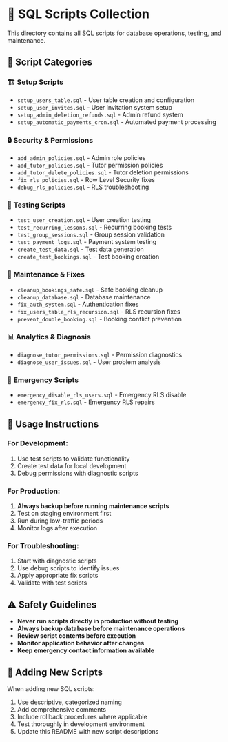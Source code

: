# 🔧 SQL Scripts Collection

This directory contains all SQL scripts for database operations, testing, and maintenance.

## 📂 Script Categories

### 🏗️ Setup Scripts

- `setup_users_table.sql` - User table creation and configuration
- `setup_user_invites.sql` - User invitation system setup
- `setup_admin_deletion_refunds.sql` - Admin refund system
- `setup_automatic_payments_cron.sql` - Automated payment processing

### 🔒 Security & Permissions

- `add_admin_policies.sql` - Admin role policies
- `add_tutor_policies.sql` - Tutor permission policies
- `add_tutor_delete_policies.sql` - Tutor deletion permissions
- `fix_rls_policies.sql` - Row Level Security fixes
- `debug_rls_policies.sql` - RLS troubleshooting

### 🧪 Testing Scripts

- `test_user_creation.sql` - User creation testing
- `test_recurring_lessons.sql` - Recurring booking tests
- `test_group_sessions.sql` - Group session validation
- `test_payment_logs.sql` - Payment system testing
- `create_test_data.sql` - Test data generation
- `create_test_bookings.sql` - Test booking creation

### 🔧 Maintenance & Fixes

- `cleanup_bookings_safe.sql` - Safe booking cleanup
- `cleanup_database.sql` - Database maintenance
- `fix_auth_system.sql` - Authentication fixes
- `fix_users_table_rls_recursion.sql` - RLS recursion fixes
- `prevent_double_booking.sql` - Booking conflict prevention

### 📊 Analytics & Diagnosis

- `diagnose_tutor_permissions.sql` - Permission diagnostics
- `diagnose_user_issues.sql` - User problem analysis

### 🚨 Emergency Scripts

- `emergency_disable_rls_users.sql` - Emergency RLS disable
- `emergency_fix_rls.sql` - Emergency RLS repairs

## 🔄 Usage Instructions

### For Development:

1. Use test scripts to validate functionality
2. Create test data for local development
3. Debug permissions with diagnostic scripts

### For Production:

1. **Always backup before running maintenance scripts**
2. Test on staging environment first
3. Run during low-traffic periods
4. Monitor logs after execution

### For Troubleshooting:

1. Start with diagnostic scripts
2. Use debug scripts to identify issues
3. Apply appropriate fix scripts
4. Validate with test scripts

## ⚠️ Safety Guidelines

- **Never run scripts directly in production without testing**
- **Always backup database before maintenance operations**
- **Review script contents before execution**
- **Monitor application behavior after changes**
- **Keep emergency contact information available**

## 📝 Adding New Scripts

When adding new SQL scripts:

1. Use descriptive, categorized naming
2. Add comprehensive comments
3. Include rollback procedures where applicable
4. Test thoroughly in development environment
5. Update this README with new script descriptions
